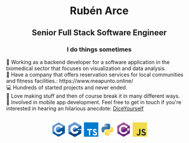 
<h1 align="center"> Rubén Arce </h1>
<h2 align="center">Senior Full Stack Software Engineer </h2>
<h3 align="center">I do things sometimes</h3>

<div align="left">
🐀 Working as a backend developer for a software application in the biomedical sector that focuses on visualization and data analysis.
</div>
<div align="left">
🎾 Have a company that offers reservation services for local communities and fitness facilities.: https://www.meapunto.online/
  </div>
  <div align="left">
💻 Hundreds of started projects and never ended.
    </div>
<div align="left">
🦿 Love making stuff and then of course break it in many different ways.
</div>
<div align="left">
🤡 Involved in mobile app development. Feel free to get in touch if you're interested in hearing an hilarious anecdote: 
  <a href="https://play.google.com/store/apps/details?id=diceYourself.app">DiceYourself</a> 
</div>

<h2 align="center"></h2>
<p align="center">
<img src="https://raw.githubusercontent.com/devicons/devicon/master/icons/c/c-original.svg" alt="c" width="40" height="40" />
<img src="https://raw.githubusercontent.com/devicons/devicon/master/icons/cplusplus/cplusplus-original.svg" alt="c++" width="40" height="40" />
<img src="https://raw.githubusercontent.com/devicons/devicon/master/icons/typescript/typescript-original.svg" alt="typescript" width="40" height="40" />
<img src="https://raw.githubusercontent.com/devicons/devicon/master/icons/python/python-original.svg" alt="python" width="40" height="40" />
<img src="https://raw.githubusercontent.com/devicons/devicon/master/icons/csharp/csharp-original.svg" alt="csharp" width="40" height="40" />
<img src="https://raw.githubusercontent.com/devicons/devicon/master/icons/javascript/javascript-original.svg" alt="js" width="40" height="40" />
</p>

<!--
-->
